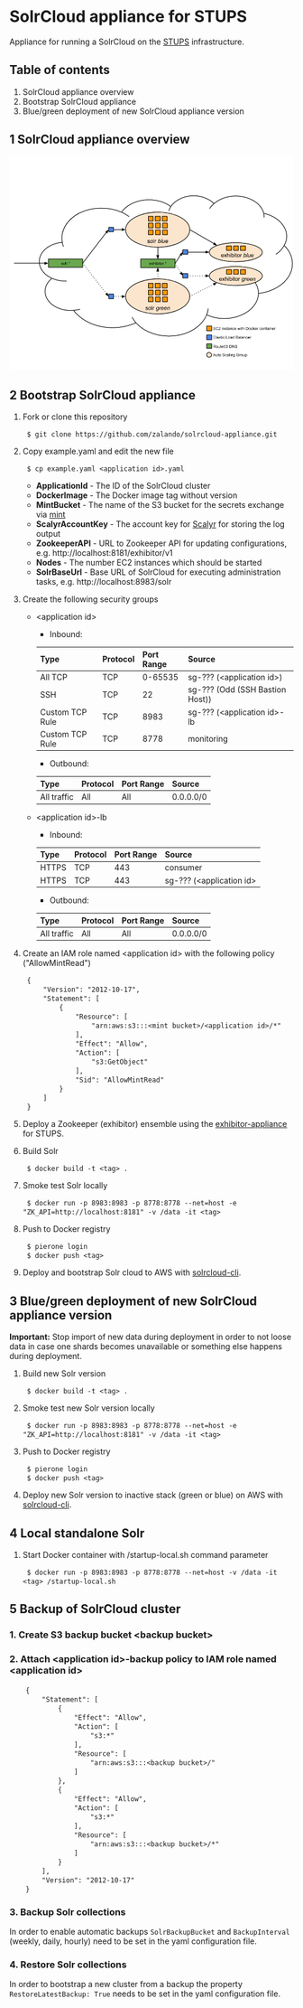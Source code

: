 # SolrCloud appliance for STUPS

Appliance for running a SolrCloud on the [STUPS](https://stups.io/) infrastructure.

## Table of contents
1. SolrCloud appliance overview
2. Bootstrap SolrCloud appliance
3. Blue/green deployment of new SolrCloud appliance version

## 1 SolrCloud appliance overview

![SolrCloud setup](solrcloud-appliance.png)

## 2 Bootstrap SolrCloud appliance

1. Fork or clone this repository

        $ git clone https://github.com/zalando/solrcloud-appliance.git
        
2. Copy example.yaml and edit the new file

        $ cp example.yaml <application id>.yaml

    - **ApplicationId** - The ID of the SolrCloud cluster
    - **DockerImage** - The Docker image tag without version
    - **MintBucket** - The name of the S3 bucket for the secrets exchange via [mint](http://docs.stups.io/en/latest/components/mint.html)   
    - **ScalyrAccountKey** - The account key for [Scalyr](https://www.scalyr.com/) for storing the log output
    - **ZookeeperAPI** - URL to Zookeeper API for updating configurations, e.g. http://localhost:8181/exhibitor/v1
    - **Nodes** - The number EC2 instances which should be started
    - **SolrBaseUrl** - Base URL of SolrCloud for executing administration tasks, e.g. http://localhost:8983/solr 

3. Create the following security groups

    - \<application id\>
        - Inbound:

        | Type            | Protocol | Port Range | Source                          |
        | --------------- | -------- | ---------- | ------------------------------- |
        | All TCP         | TCP      | 0-65535    | sg-??? (\<application id\>)     |
        | SSH             | TCP      | 22         | sg-??? (Odd (SSH Bastion Host)) |
        | Custom TCP Rule | TCP      | 8983       | sg-??? (\<application id\>-lb   |
        | Custom TCP Rule | TCP      | 8778       | monitoring                      |

        - Outbound:

        | Type            | Protocol | Port Range | Source                          |
        | --------------- | -------- | ---------- | ------------------------------- |
        | All traffic     | All      | All        | 0.0.0.0/0                       |

    - \<application id\>-lb
        - Inbound:

        | Type            | Protocol | Port Range | Source                          |
        | --------------- | -------- | ---------- | ------------------------------- |
        | HTTPS           | TCP      | 443        | consumer                        |
        | HTTPS           | TCP      | 443        | sg-??? (\<application id\>      |

        - Outbound:        

        | Type            | Protocol | Port Range | Source                          |
        | --------------- | -------- | ---------- | ------------------------------- |
        | All traffic     | All      | All        | 0.0.0.0/0                       |

4. Create an IAM role named \<application id\> with the following policy ("AllowMintRead")

        {
            "Version": "2012-10-17",
            "Statement": [
                {
                    "Resource": [
                        "arn:aws:s3:::<mint bucket>/<application id>/*"
                    ],
                    "Effect": "Allow",
                    "Action": [
                        "s3:GetObject"
                    ],
                    "Sid": "AllowMintRead"
                }
            ]
        }

5. Deploy a Zookeeper (exhibitor) ensemble using the [exhibitor-appliance](https://github.com/zalando/exhibitor-appliance) for STUPS.

6. Build Solr

        $ docker build -t <tag> .

7. Smoke test Solr locally

        $ docker run -p 8983:8983 -p 8778:8778 --net=host -e "ZK_API=http://localhost:8181" -v /data -it <tag>

8. Push to Docker registry

        $ pierone login
        $ docker push <tag>

9. Deploy and bootstrap Solr cloud to AWS with [solrcloud-cli](https://github.com/zalando/solrcloud-cli).


## 3 Blue/green deployment of new SolrCloud appliance version
**Important:** Stop import of new data during deployment in order to not loose data in case one shards becomes
unavailable or something else happens during deployment.

1. Build new Solr version

        $ docker build -t <tag> .

2. Smoke test new Solr version locally

        $ docker run -p 8983:8983 -p 8778:8778 --net=host -e "ZK_API=http://localhost:8181" -v /data -it <tag>

3. Push to Docker registry

        $ pierone login
        $ docker push <tag>

4. Deploy new Solr version to inactive stack (green or blue) on AWS with [solrcloud-cli](https://github.com/zalando/solrcloud-cli).


## 4 Local standalone Solr

1. Start Docker container with /startup-local.sh command parameter

        $ docker run -p 8983:8983 -p 8778:8778 --net=host -v /data -it <tag> /startup-local.sh


## 5 Backup of SolrCloud cluster

### 1. Create S3 backup bucket \<backup bucket\>

### 2. Attach \<application id\>-backup policy to IAM role named \<application id\>

        {
            "Statement": [
                {
                    "Effect": "Allow",
                    "Action": [
                        "s3:*"
                    ],
                    "Resource": [
                        "arn:aws:s3:::<backup bucket>/"
                    ]
                },
                {
                    "Effect": "Allow",
                    "Action": [
                        "s3:*"
                    ],
                    "Resource": [
                        "arn:aws:s3:::<backup bucket>/*"
                    ]
                }
            ],
            "Version": "2012-10-17"
        }


### 3. Backup Solr collections
In order to enable automatic backups `SolrBackupBucket` and `BackupInterval` (weekly, daily, hourly) need to be set in 
the yaml configuration file.

### 4. Restore Solr collections
In order to bootstrap a new cluster from a backup the property `RestoreLatestBackup: True` needs to be set in the 
yaml configuration file. 
